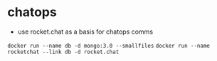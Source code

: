 # chatops

- use rocket.chat as a basis for chatops comms


```docker run --name db -d mongo:3.0 --smallfiles```
```docker run --name rocketchat --link db -d rocket.chat```
